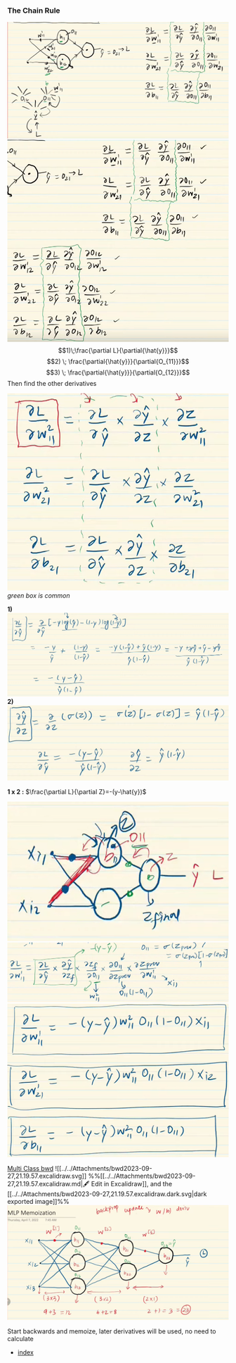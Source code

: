 ### The Chain Rule
![](../../Attachments/bwd-20230924-9.png)
![](../../Attachments/bwd-20230924.png)
$$1)\;\frac{\partial L}{\partial{\hat{y}}}$$
$$2) \; \frac{\partial{\hat{y}}}{\partial{O_{11}}}$$
$$3) \; \frac{\partial{\hat{y}}}{\partial{O_{12}}}$$
Then find the other derivatives

![](../../Attachments/bwd-20230924-10.png)
*green box is common*

**1)** ![](../../Attachments/bwd-20230924-11.png)
**2)** ![](../../Attachments/bwd-20230924-12.png)

**1 x 2 :**
$\frac{\partial L}{\partial Z}=-(y-\hat{y})$

![](../../Attachments/bwd-20230924-13.png)
![](../../Attachments/bwd-20230924-14.png)
![](../../Attachments/bwd-20230924-15.png)

[Multi Class bwd](bwd_multi.excalidraw.md)
![[../../Attachments/bwd2023-09-27,21.19.57.excalidraw.svg]]
%%[[../../Attachments/bwd2023-09-27,21.19.57.excalidraw.md|🖋 Edit in Excalidraw]], and the [[../../Attachments/bwd2023-09-27,21.19.57.excalidraw.dark.svg|dark exported image]]%%
![](../../Attachments/bwd-20230924-16.png)

Start backwards and memoize, later derivatives will be used, no need to calculate

-  [index](/MI/Unit_2/index.md)

